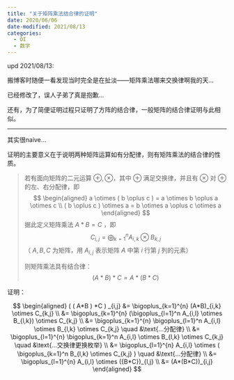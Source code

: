 ```yaml
---
title: "关于矩阵乘法结合律的证明"
date: 2020/06/06
date-modified: 2021/08/13
categories:
  - OI
  - 数学
---
```


upd 2021/08/13:

搬博客时随便一看发现当时完全是在扯淡——矩阵乘法哪来交换律啊我的天...

已经修改了，误人子弟了真是抱歉...

还有，为了简便证明过程只证明了方阵的结合律，一般矩阵的结合律证明与此相似。

---

其实很naive...

证明的主要意义在于说明两种矩阵运算如有分配律，则有矩阵乘法的结合律的性质。

>若有面向矩阵的二元运算 $\oplus , \otimes$​​，其中 $\oplus$​ 满足交换律，并且有 $\otimes$​ 对 $\oplus$​​ 的左、右分配律，即 
>$$
>\begin{aligned}
>a \otimes ( b \oplus c ) = a \otimes b \oplus a \otimes c \\
>( b \oplus c ) \otimes a = b \otimes a \oplus c \otimes a
>\end{aligned}
>$$
>据此定义矩阵乘法 $A * B = C$ ，即
>$$
>C_{i,j} = \bigoplus  _{k=1}^n A_{i,k} \otimes B_{k,j}
>$$
>（ $A,B,C$ 为矩阵，用 $A_{i,j}$ 表示矩阵 $A$ 中第 $i$ 行第 $j$ 列的元素）
>
>则矩阵乘法具有结合律：
>$$
>(A*B)*C = A*(B*C)
>$$

证明：


$$
\begin{aligned}
( ( A*B ) *C ) _{i,j} 
&= \bigoplus_{k=1}^{n} (A*B)_{i,k} \otimes C_{k,j} \\
&= \bigoplus_{k=1}^{n} (\bigoplus_{l=1}^n A_{i,l} \otimes B_{l,k}) \otimes C_{k,j} \\
&= \bigoplus_{k=1}^{n} \bigoplus_{l=1}^n A_{i,l} \otimes B_{l,k} \otimes C_{k,j}  \quad &\text{...分配律} \\
&= \bigoplus_{l=1}^{n} \bigoplus_{k=1}^n A_{i,l} \otimes B_{l,k} \otimes C_{k,j}  \quad &\text{...交换律更换枚举} \\
&= \bigoplus_{l=1}^{n} A_{i,l} \otimes ( \bigoplus_{k=1}^n B_{l,k} \otimes C_{k,j} )  \quad &\text{...分配律} \\
&= \bigoplus_{l=1}^{n} A_{i,l} \otimes ({B*C})_{l,j} \\
&= (A*(B*C))_{i,j}
\end{aligned}
$$

